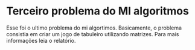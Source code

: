 # Terceiro problema do MI algoritmos

Esse foi o ultimo problema do mi algortimos. Basicamente, o problema consistia em criar um jogo de tabuleiro utilizando matrizes. Para mais informações leia o relatório.
